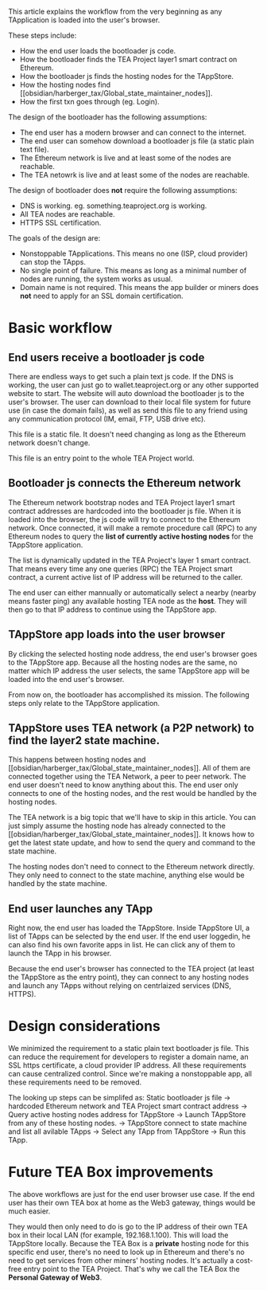 This article explains the workflow from the very beginning as any TApplication is loaded into the user's browser.

These steps include:

- How the end user loads the bootloader js code.
- How the bootloader finds the TEA Project layer1 smart contract on Ethereum.
- How the bootloader js finds the hosting nodes for the TAppStore.
- How the hosting nodes find  [[obsidian/harberger_tax/Global_state_maintainer_nodes]].
- How the first txn goes through (eg. Login).

The design of the bootloader has the following assumptions:

- The end user has a modern browser and can connect to the internet.
- The end user can somehow download a bootloader js file (a static plain text file).
- The Ethereum network is live and at least some of the nodes are reachable.
- The TEA netowrk is live and at least some of the nodes are reachable.

The design of bootloader does **not** require the following assumptions:

- DNS is working. eg. something.teaproject.org is working.
- All TEA nodes are reachable.
- HTTPS SSL certification.

The goals of the design are:

- Nonstoppable TApplications. This means no one (ISP, cloud provider) can stop the TApps.
- No single point of failure. This means as long as a minimal number of nodes are running, the system works as usual.
- Domain name is not required.  This means the app builder or miners does **not** need to apply for an SSL domain certification.

# Basic workflow
## End users receive a bootloader js code
There are endless ways to get such a plain text js code. If the DNS is working, the user can just go to wallet.teaproject.org or any other supported website to start. The website will auto download the bootloader js to the user's browser. The user can download to their local file system for future use (in case the domain fails), as well as send this file to any friend using any communication protocol (IM, email, FTP, USB drive etc).

This file is a static file. It doesn't need changing as long as the Ethereum network doesn't change.

This file is an entry point to the whole TEA Project world.

## Bootloader js connects the Ethereum network 
The Ethereum network bootstrap nodes and TEA Project layer1 smart contract addresses are hardcoded into the bootloader js file. When it is loaded into the browser, the js code will try to connect to the Ethereum network. Once connected, it will make a remote procedure call (RPC) to any Ethereum nodes to query the **list of currently active hosting nodes** for the TAppStore application. 

The list is dynamically updated in the TEA Project's layer 1 smart contract. That means every time any one queries (RPC) the TEA Project smart contract, a current active list of IP address will be returned to the caller. 

The end user can either mannually or automatically select a nearby (nearby means faster ping) any available hosting TEA node as the **host**. They will then go to that IP address to continue using the TAppStore app.

## TAppStore app loads into the user browser
By clicking the selected hosting node address, the end user's browser goes to the TAppStore app. Because all the hosting nodes are the same, no matter which IP address the user selects, the same TAppStore app will be loaded into the end user's browser.

From now on, the bootloader has accomplished its mission. The following steps only relate to the TAppStore application.

## TAppStore uses TEA network (a P2P network) to find the layer2 state machine.
This happens between hosting nodes and [[obsidian/harberger_tax/Global_state_maintainer_nodes]]. All of them are connected together using the TEA Network, a peer to peer network. The end user doesn't need to know anything about this. The end user only connects to one of the hosting nodes, and the rest would be handled by the hosting nodes.

The TEA network is a big topic that we'll have to skip in this article. You can just simply assume the hosting node has already connected to the [[obsidian/harberger_tax/Global_state_maintainer_nodes]]. It knows how to get the latest state update, and how to send the  query and command to the state machine. 

The hosting nodes don't need to connect to the Ethereum network directly. They only need to connect to the state machine, anything else would be handled by the state machine.

## End user launches any TApp
Right now, the end user has loaded the TAppStore. Inside TAppStore UI, a list of TApps can be selected by the end user. If the end user loggedin, he can also find his own favorite apps in list. He can click any of them to launch the TApp in his browser.

Because the end user's browser has connected to the TEA project (at least the TAppStore as the entry point), they can connect to any hosting nodes and launch any TApps without relying on centrlaized services (DNS, HTTPS). 

# Design considerations
We minimized the requirement to a static plain text bootloader js file. This can reduce the requirement for developers to register a domain name, an SSL https certificate, a cloud provider IP address. All these requirements can cause centralized control. Since we're making a nonstoppable app, all these requirements need to be removed.

The looking up steps can be simplifed as: Static bootloader js file -> hardcoded Ethereum network and TEA Project smart contract address -> Query active hosting nodes address for TAppStore -> Launch TAppStore from any of these hosting nodes. -> TAppStore connect to state machine and list all avilable TApps -> Select any TApp from TAppStore -> Run this TApp.

# Future TEA Box improvements
The above workflows are just for the end user browser use case. If the end user has their own TEA box at home as the Web3 gateway, things would be much easier.

They would then only need to do is go to the IP address of their own TEA box in their local LAN (for example, 192.168.1.100). This will load the TAppStore locally. Because the TEA Box is a **private** hosting node for this specific end user, there's no need to look up in Ethereum and there's no need to get services from other miners' hosting nodes. It's actually a cost-free entry point to the TEA Project. That's why we call the TEA Box the **Personal Gateway of Web3**.

